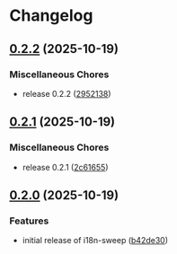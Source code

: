 # Changelog

## [0.2.2](https://github.com/Adrxking/i18n-sweep/compare/i18n-sweep-v0.2.1...i18n-sweep-v0.2.2) (2025-10-19)


### Miscellaneous Chores

* release 0.2.2 ([2952138](https://github.com/Adrxking/i18n-sweep/commit/29521385b11742645fcd3553690a5ec7d0186d5e))

## [0.2.1](https://github.com/Adrxking/i18n-sweep/compare/i18n-sweep-v0.2.0...i18n-sweep-v0.2.1) (2025-10-19)


### Miscellaneous Chores

* release 0.2.1 ([2c61655](https://github.com/Adrxking/i18n-sweep/commit/2c616557e90741dd654d870352ff6b42b6fa64dd))

## [0.2.0](https://github.com/Adrxking/i18n-sweep/compare/i18n-sweep-v0.1.0...i18n-sweep-v0.2.0) (2025-10-19)


### Features

* initial release of i18n-sweep ([b42de30](https://github.com/Adrxking/i18n-sweep/commit/b42de3084478cdfcaf398232faad97519ac864af))
